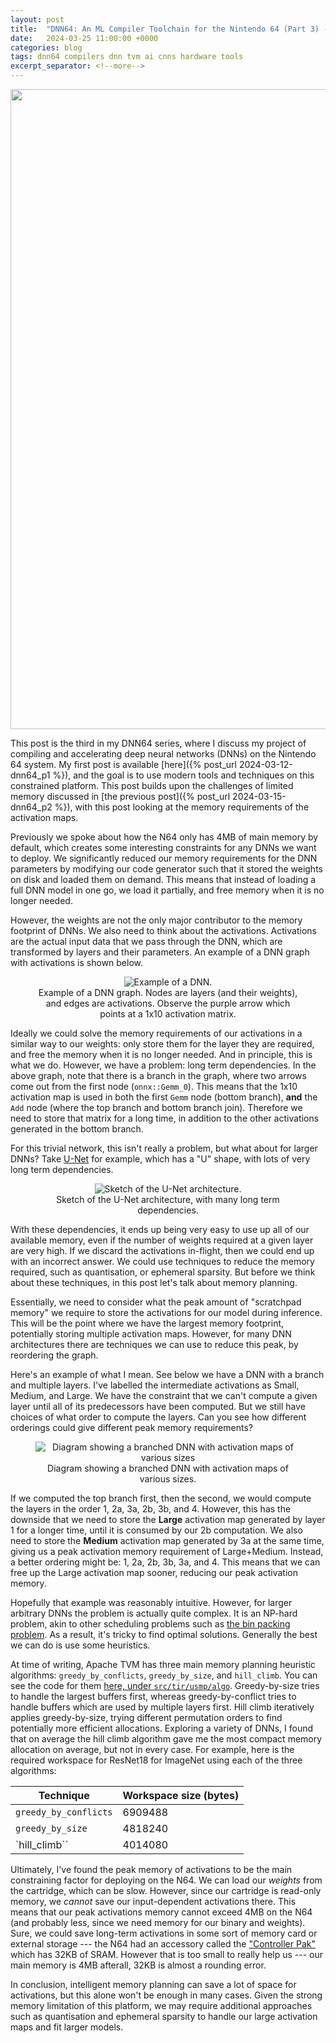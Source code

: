 ```yaml
---
layout: post
title:  "DNN64: An ML Compiler Toolchain for the Nintendo 64 (Part 3) --- Activation Maps"
date:   2024-03-25 11:00:00 +0000
categories: blog
tags: dnn64 compilers dnn tvm ai cnns hardware tools
excerpt_separator: <!--more-->
---
```


<img src="{{site.url}}/assets/n64/headerp3.png" width="1024">

This post is the third in my DNN64 series, where I discuss my project of compiling and accelerating deep neural networks (DNNs) on the Nintendo 64 system.
My first post is available [here]({% post_url 2024-03-12-dnn64_p1 %}), and the goal is to use modern tools and techniques on this constrained platform.
This post builds upon the challenges of limited memory discussed in [the previous post]({% post_url 2024-03-15-dnn64_p2 %}), with this post looking at the memory requirements of the activation maps.

<!--more-->

Previously we spoke about how the N64 only has 4MB of main memory by default, which creates some interesting constraints for any DNNs we want to deploy.
We significantly reduced our memory requirements for the DNN parameters by modifying our code generator such that it stored the weights on disk and loaded them on demand.
This means that instead of loading a full DNN model in one go, we load it partially, and free memory when it is no longer needed.

However, the weights are not the only major contributor to the memory footprint of DNNs.
We also need to think about the activations.
Activations are the actual input data that we pass through the DNN, which are transformed by layers and their parameters.
An example of a DNN graph with activations is shown below.


<center>
  <figure class="image">
    <img src="{{site.url}}/assets/n64/simple_dnn.jpeg" alt="Example of a DNN.">
    <figcaption>Example of a DNN graph.  Nodes are layers (and their weights), and edges are activations.  Observe the purple arrow which points at a 1x10 activation matrix.</figcaption>
  </figure>
</center>

Ideally we could solve the memory requirements of our activations in a similar way to our weights: only store them for the layer they are required, and free the memory when it is no longer needed.
And in principle, this is what we do.
However, we have a problem: long term dependencies.
In the above graph, note that there is a branch in the graph, where two arrows come out from the first node (`onnx::Gemm_0`).
This means that the 1x10 activation map is used in both the first `Gemm` node (bottom branch), **and** the `Add` node (where the top branch and bottom branch join).
Therefore we need to store that matrix for a long time, in addition to the other activations generated in the bottom branch.

For this trivial network, this isn't really a problem, but what about for larger DNNs? Take [U-Net](https://arxiv.org/abs/1505.04597v1) for example, which has a "U" shape, with lots of very long term dependencies.

<center>
  <figure class="image">
    <img src="{{site.url}}/assets/n64/The-architecture-of-Unet.png" alt="Sketch of the U-Net architecture.">
    <figcaption>Sketch of the U-Net architecture, with many long term dependencies.</figcaption>
  </figure>
</center>

With these dependencies, it ends up being very easy to use up all of our available memory, even if the number of weights required at a given layer are very high.
If we discard the activations in-flight, then we could end up with an incorrect answer.
We could use techniques to reduce the memory required, such as quantisation, or ephemeral sparsity.
But before we think about these techniques, in this post let's talk about memory planning.

Essentially, we need to consider what the peak amount of "scratchpad memory" we require to store the activations for our model during inference.
This will be the point where we have the largest memory footprint, potentially storing multiple activation maps.
However, for many DNN architectures there are techniques we can use to reduce this peak, by reordering the graph.

Here's an example of what I mean.
See below we have a DNN with a branch and multiple layers.
I've labelled the intermediate activations as Small, Medium, and Large.
We have the constraint that we can't compute a given layer until all of its predecessors have been computed.
But we still have choices of what order to compute the layers.
Can you see how different orderings could give different peak memory requirements?

<center>
  <figure class="image">
    <img src="{{site.url}}/assets/n64/peak_memory_activation.png" alt="Diagram showing a branched DNN with activation maps of various sizes">
    <figcaption>Diagram showing a branched DNN with activation maps of various sizes.</figcaption>
  </figure>
</center>


If we computed the top branch first, then the second, we would compute the layers in the order 1, 2a, 3a, 2b, 3b, and 4.
However, this has the downside that we need to store the **Large** activation map generated by layer 1 for a longer time, until it is consumed by our 2b computation.
We also need to store the **Medium** activation map generated by 3a at the same time, giving us a peak activation memory requirement of Large+Medium.
Instead, a better ordering might be: 1, 2a, 2b, 3b, 3a, and 4.
This means that we can free up the Large activation map sooner, reducing our peak activation memory.

Hopefully that example was reasonably intuitive.
However, for larger arbitrary DNNs the problem is actually quite complex.
It is an NP-hard problem, akin to other scheduling problems such as [the bin packing problem](https://en.wikipedia.org/wiki/Bin_packing_problem).
As a result, it's tricky to find optimal solutions.
Generally the best we can do is use some heuristics.

At time of writing, Apache TVM has three main memory planning heuristic algorithms: `greedy_by_conflicts`, `greedy_by_size`, and `hill_climb`.  You can see the code for them [here, under `src/tir/usmp/algo`](https://github.com/apache/tvm/tree/2f889774ec10b56ebfac89f78698e06eb200db46/src/tir/usmp/algo).
Greedy-by-size tries to handle the largest buffers first, whereas greedy-by-conflict tries to handle buffers which are used by multiple layers first.
Hill climb iteratively applies greedy-by-size, trying different permutation orders to find potentially more efficient allocations.
Exploring a variety of DNNs, I found that on average the hill climb algorithm gave me the most compact memory allocation on average, but not in every case.
For example, here is the required workspace for ResNet18 for ImageNet using each of the three algorithms:

| Technique             | Workspace size (bytes) |
|-----------------------|------------------------|
| `greedy_by_conflicts` | 6909488                |
| `greedy_by_size`      | 4818240                |
| `hill_climb``         | 4014080                |

Ultimately, I've found the peak memory of activations to be the main constraining factor for deploying on the N64.
We can load our _weights_ from the cartridge, which can be slow.
However, since our cartridge is read-only memory, we _cannot_ save our input-dependent activations there.
This means that our peak activations memory cannot exceed 4MB on the N64 (and probably less, since we need memory for our binary and weights).
Sure, we could save long-term activations in some sort of memory card or external storage --- the N64 had an accessory called the ["Controller Pak"](https://en.wikipedia.org/wiki/Nintendo_64_accessories#Controller_Pak) which has 32KB of SRAM.
However that is too small to really help us --- our main memory is 4MB afterall, 32KB is almost a rounding error.

In conclusion, intelligent memory planning can save a lot of space for activations, but this alone won't be enough in many cases.
Given the strong memory limitation of this platform, we may require additional approaches such as quantisation and ephemeral sparsity to handle our large activation maps and fit larger models.

